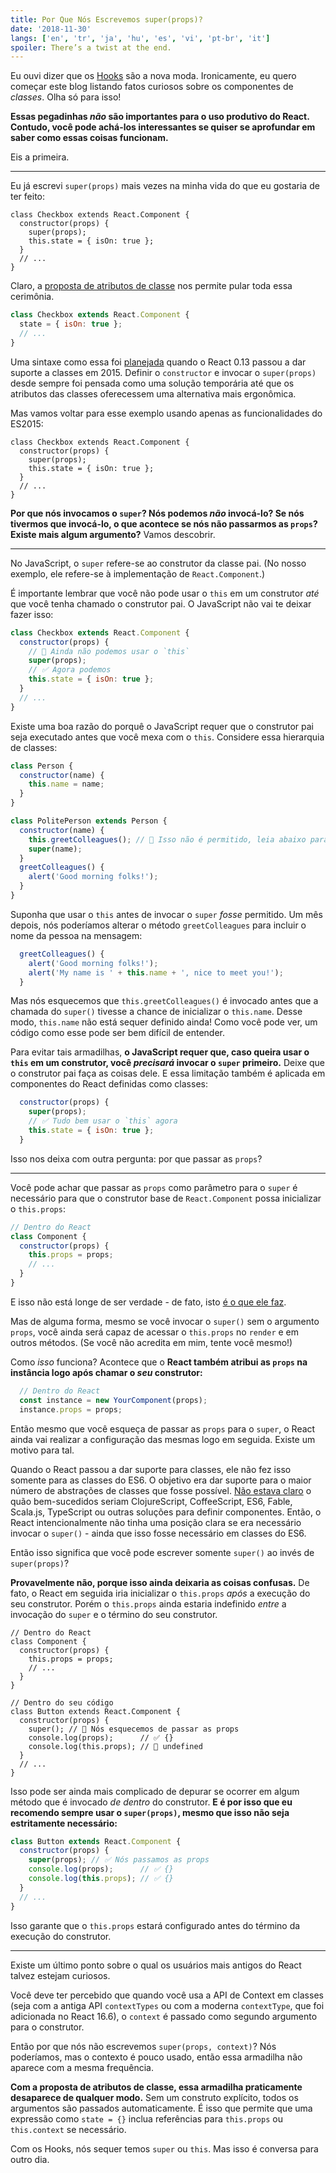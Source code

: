 ```yaml
---
title: Por Que Nós Escrevemos super(props)?
date: '2018-11-30'
langs: ['en', 'tr', 'ja', 'hu', 'es', 'vi', 'pt-br', 'it']
spoiler: There’s a twist at the end.
---
```



Eu ouvi dizer que os [Hooks](https://reactjs.org/docs/hooks-intro.html) são a nova moda. Ironicamente, eu quero começar este blog listando fatos curiosos sobre os componentes de *classes*. Olha só para isso!

**Essas pegadinhas *não* são importantes para o uso produtivo do React. Contudo, você pode achá-los interessantes se quiser se aprofundar em saber como essas coisas funcionam.**

Eis a primeira.

---

Eu já escrevi `super(props)` mais vezes na minha vida do que eu gostaria de ter feito:

```jsx{3}
class Checkbox extends React.Component {
  constructor(props) {
    super(props);
    this.state = { isOn: true };
  }
  // ...
}
```

Claro, a [proposta de atributos de classe](https://github.com/tc39/proposal-class-fields) nos permite pular toda essa cerimônia.

```jsx
class Checkbox extends React.Component {
  state = { isOn: true };
  // ...
}
```

Uma sintaxe como essa foi [planejada](https://reactjs.org/blog/2015/01/27/react-v0.13.0-beta-1.html#es7-property-initializers) quando o React 0.13 passou a dar suporte a classes em 2015. Definir o `constructor` e invocar o `super(props)` desde sempre foi pensada como uma solução temporária até que os atributos das classes oferecessem uma alternativa mais ergonômica.

Mas vamos voltar para esse exemplo usando apenas as funcionalidades do ES2015:

```jsx{3}
class Checkbox extends React.Component {
  constructor(props) {
    super(props);
    this.state = { isOn: true };
  }
  // ...
}
```

**Por que nós invocamos o `super`? Nós podemos *não* invocá-lo? Se nós tivermos que invocá-lo, o que acontece se nós não passarmos as `props`? Existe mais algum argumento?** Vamos descobrir.

---

No JavaScript, o `super` refere-se ao construtor da classe pai. (No nosso exemplo, ele refere-se à implementação de `React.Component`.)

É importante lembrar que você não pode usar o `this` em um construtor *até* que você tenha chamado o construtor pai. O JavaScript não vai te deixar fazer isso:

```jsx
class Checkbox extends React.Component {
  constructor(props) {
    // 🔴 Ainda não podemos usar o `this`
    super(props);
    // ✅ Agora podemos
    this.state = { isOn: true };
  }
  // ...
}
```

Existe uma boa razão do porquê o JavaScript requer que o construtor pai seja executado antes que você mexa com o `this`. Considere essa hierarquia de classes:

```jsx
class Person {
  constructor(name) {
    this.name = name;
  }
}

class PolitePerson extends Person {
  constructor(name) {
    this.greetColleagues(); // 🔴 Isso não é permitido, leia abaixo para saber o porquê
    super(name);
  }
  greetColleagues() {
    alert('Good morning folks!');
  }
}
```

Suponha que usar o `this` antes de invocar o `super` *fosse* permitido. Um mês depois, nós poderíamos alterar o método `greetColleagues` para incluir o nome da pessoa na mensagem:

```jsx
  greetColleagues() {
    alert('Good morning folks!');
    alert('My name is ' + this.name + ', nice to meet you!');
  }
```

Mas nós esquecemos que `this.greetColleagues()` é invocado antes que a chamada do `super()` tivesse a chance de inicializar o `this.name`. Desse modo, `this.name` não está sequer definido ainda! Como você pode ver, um código como esse pode ser bem difícil de entender.

Para evitar tais armadilhas, **o JavaScript requer que, caso queira usar o `this` em um construtor, você *precisará* invocar o `super` primeiro.** Deixe que o construtor pai faça as coisas dele. E essa limitação também é aplicada em componentes do React definidas como classes:

```jsx
  constructor(props) {
    super(props);
    // ✅ Tudo bem usar o `this` agora
    this.state = { isOn: true };
  }
```

Isso nos deixa com outra pergunta: por que passar as `props`?

---

Você pode achar que passar as `props` como parâmetro para o `super` é necessário para que o construtor base de `React.Component` possa inicializar o `this.props`:

```jsx
// Dentro do React
class Component {
  constructor(props) {
    this.props = props;
    // ...
  }
}
```

E isso não está longe de ser verdade - de fato, isto [é o que ele faz](https://github.com/facebook/react/blob/1d25aa5787d4e19704c049c3cfa985d3b5190e0d/packages/react/src/ReactBaseClasses.js#L22).

Mas de alguma forma, mesmo se você invocar o `super()` sem o argumento `props`, você ainda será capaz de acessar o `this.props` no `render` e em outros métodos. (Se você não acredita em mim, tente você mesmo!)

Como *isso* funciona? Acontece que o **React também atribui as `props` na instância logo após chamar o *seu* construtor:**

```jsx
  // Dentro do React
  const instance = new YourComponent(props);
  instance.props = props;
```

Então mesmo que você esqueça de passar as `props` para o `super`, o React ainda vai realizar a configuração das mesmas logo em seguida. Existe um motivo para tal.

Quando o React passou a dar suporte para classes, ele não fez isso somente para as classes do ES6. O objetivo era dar suporte para o maior número de abstrações de classes que fosse possível. [Não estava claro](https://reactjs.org/blog/2015/01/27/react-v0.13.0-beta-1.html#other-languages) o quão bem-sucedidos seriam ClojureScript, CoffeeScript, ES6, Fable, Scala.js, TypeScript ou outras soluções para definir componentes. Então, o React intencionalmente não tinha uma posição clara se era necessário invocar o `super()` - ainda que isso fosse necessário em classes do ES6.

Então isso significa que você pode escrever somente `super()` ao invés de `super(props)`?

**Provavelmente não, porque isso ainda deixaria as coisas confusas.** De fato, o React em seguida iria inicializar o `this.props` *após* a execução do seu construtor. Porém o `this.props` ainda estaria indefinido *entre* a invocação do `super` e o término do seu construtor.

```jsx{14}
// Dentro do React
class Component {
  constructor(props) {
    this.props = props;
    // ...
  }
}

// Dentro do seu código
class Button extends React.Component {
  constructor(props) {
    super(); // 😬 Nós esquecemos de passar as props
    console.log(props);      // ✅ {}
    console.log(this.props); // 😬 undefined 
  }
  // ...
}
```

Isso pode ser ainda mais complicado de depurar se ocorrer em algum método que é invocado *de dentro* do construtor. **E é por isso que eu recomendo sempre usar o `super(props)`, mesmo que isso não seja estritamente necessário:**

```jsx
class Button extends React.Component {
  constructor(props) {
    super(props); // ✅ Nós passamos as props
    console.log(props);      // ✅ {}
    console.log(this.props); // ✅ {}
  }
  // ...
}
```

Isso garante que o `this.props` estará configurado antes do término da execução do construtor.

-----

Existe um último ponto sobre o qual os usuários mais antigos do React talvez estejam curiosos.

Você deve ter percebido que quando você usa a API de Context em classes (seja com a antiga API `contextTypes` ou com a moderna `contextType`, que foi adicionada no React 16.6), o `context` é passado como segundo argumento para o construtor.

Então por que nós não escrevemos `super(props, context)`? Nós poderíamos, mas o contexto é pouco usado, então essa armadilha não aparece com a mesma frequência.

**Com a proposta de atributos de classe, essa armadilha praticamente desaparece de qualquer modo.** Sem um construto explícito, todos os argumentos são passados automaticamente. É isso que permite que uma expressão como `state = {}` inclua referências para `this.props` ou `this.context` se necessário.

Com os Hooks, nós sequer temos `super` ou `this`. Mas isso é conversa para outro dia.
